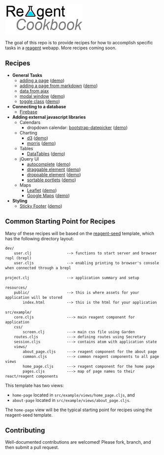 ![Reagent-Cookbook](logo.png)

The goal of this repo is to provide recipes for how to accomplish specific tasks in a [reagent](https://github.com/reagent-project/reagent) webapp.  More recipes coming soon.

## Recipes

* __General Tasks__
    * [adding a page](https://github.com/reagent-project/reagent-cookbook/tree/master/recipes/adding-a-page) ([demo](http://rc-adding-a-page.s3-website-us-east-1.amazonaws.com/))
	* [adding a page from markdown](https://github.com/reagent-project/reagent-cookbook/tree/master/recipes/page-from-markdown) ([demo](http://rc-page-from-markdown.s3-website-us-west-1.amazonaws.com/))
	* [data from ajax](https://github.com/reagent-project/reagent-cookbook/tree/master/recipes/data-from-ajax)
	* [modal window](https://github.com/reagent-project/reagent-cookbook/tree/master/recipes/modals) ([demo](http://rc-modals.s3-website-us-west-1.amazonaws.com/))
	* [toggle class](https://github.com/reagent-project/reagent-cookbook/tree/master/recipes/toggle-class) ([demo](http://rc-toggle-class.s3-website-us-west-1.amazonaws.com/))
* __Connecting to a database__
    * [Firebase](https://github.com/reagent-project/reagent-cookbook/tree/master/recipes/firebase)
* __Adding external javascript libraries__
    * Calendars
        * dropdown calendar: [bootstrap-datepicker](https://github.com/reagent-project/reagent-cookbook/tree/master/recipes/bootstrap-datepicker) ([demo](http://rc-bootstrap-datepicker.s3-website-us-west-1.amazonaws.com/))
	* Charting
        * [d3](https://github.com/reagent-project/reagent-cookbook/tree/master/recipes/d3) ([demo](http://rc-d3.s3-website-us-west-1.amazonaws.com/))
        * [morris](https://github.com/reagent-project/reagent-cookbook/tree/master/recipes/morris) ([demo](http://rc-morris.s3-website-us-west-1.amazonaws.com/))
    * Tables
        * [DataTables](https://github.com/reagent-project/reagent-cookbook/tree/master/recipes/data-tables) ([demo](http://rc-data-tables.s3-website-us-west-1.amazonaws.com/))
    * jQuery UI
        * [autocomplete](https://github.com/reagent-project/reagent-cookbook/tree/master/recipes/autocomplete) ([demo](http://rc-autocomplete.s3-website-us-west-1.amazonaws.com/))
        * [draggable element](https://github.com/reagent-project/reagent-cookbook/tree/master/recipes/draggable) ([demo](http://rc-draggable.s3-website-us-west-1.amazonaws.com/))
        * [droppable element](https://github.com/reagent-project/reagent-cookbook/tree/master/recipes/droppable) ([demo](http://rc-droppable.s3-website-us-west-1.amazonaws.com/))
        * [sortable portlets](https://github.com/reagent-project/reagent-cookbook/tree/master/recipes/sortable-portlets) ([demo](http://rc-sortable-portlets.s3-website-us-west-1.amazonaws.com/))
    * Maps
        * [Leaflet](https://github.com/reagent-project/reagent-cookbook/tree/master/recipes/leaflet) ([demo](http://rc-leaflet.s3-website-us-west-1.amazonaws.com/))
        * [Google Maps](https://github.com/reagent-project/reagent-cookbook/tree/master/recipes/google-maps) ([demo](http://rc-google-maps.s3-website-us-west-1.amazonaws.com/))
* __Styling__
    * [Sticky Footer](https://github.com/reagent-project/reagent-cookbook/tree/master/recipes/sticky-footer) ([demo](http://rc-sticky-footer.s3-website-us-west-1.amazonaws.com/))

## Common Starting Point for Recipes

Many of these recipes will be based on the [reagent-seed](https://github.com/gadfly361/reagent-seed) template, which has the following directory layout:

```
dev/
    user.clj                --> functions to start server and browser repl (brepl)
    user.cljs               --> enabling printing to browser's console when connected through a brepl

project.clj                 --> application summary and setup

resources/
    public/                 --> this is where assets for your application will be stored
        index.html          --> this is the html for your application

src/example/
    core.cljs               ---> main reagent component for application
    css/
        screen.clj          ---> main css file using Garden
    routes.cljs             ---> defining routes using Secretary
    session.cljs            ---> contains atom with application state
    views/
        about_page.cljs     ---> reagent component for the about page
    	common.cljs         ---> common reagent components to all page views
    	home_page.cljs      ---> reagent component for the home page
    	pages.cljs          ---> map of page names to their react/reagent components
```

This template has two views:

* `home-page` located in `src/example/views/home_page.cljs`, and
* `about-page` located in `src/example/views/about_page.cljs`.

The `home-page` view will be the typical starting point for recipes using the reagent-seed template.

## Contributing

Well-documented contributions are welcomed!  Please fork, branch, and then submit a pull request.
